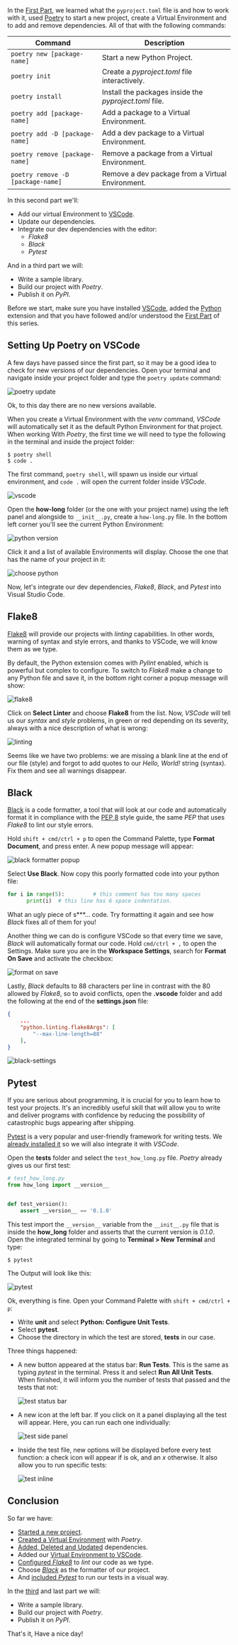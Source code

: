 In the [First Part](https://www.pythoncheatsheet.org/blog/python-projects-with-poetry-and-vscode-part-1), we learned what the `pyproject.toml` file is and how to work with it, used [Poetry](https://poetry.eustace.io/) to start a new project, create a Virtual Environment and to add and remove dependencies. All of that with the following commands:

| Command                           | Description                                            |
| --------------------------------- | ------------------------------------------------------ |
| `poetry new [package-name]`       | Start a new Python Project.                            |
| `poetry init`                     | Create a *pyproject.toml* file interactively.          |
| `poetry install`                  | Install the packages inside the *pyproject.toml* file. |
| `poetry add [package-name]`       | Add a package to a Virtual Environment.                |
| `poetry add -D [package-name]`    | Add a dev package to a Virtual Environment.            |
| `poetry remove [package-name]`    | Remove a package from a Virtual Environment.           |
| `poetry remove -D [package-name]` | Remove a dev package from a Virtual Environment.       |

In this second part we'll:

- Add our virtual Environment to [VSCode](https://code.visualstudio.com/).
- Update our dependencies.
- Integrate our dev dependencies with the editor:
  - *Flake8*
  - *Black*
  - *Pytest*

And in a third part we will:

- Write a sample library.
- Build our project with *Poetry*.
- Publish it on *PyPI*.

Before we start, make sure you have installed [VSCode](https://code.visualstudio.com/), added the [Python](https://marketplace.visualstudio.com/itemdetails?itemName=ms-python.python) extension and that you have followed and/or understood the [First Part](https://www.pythoncheatsheet.org/blog/python-projects-with-poetry-and-vscode-part-1) of this series.

## Setting Up Poetry on VSCode

A few days have passed since the first part, so it may be a good idea to check for new versions of our dependencies. Open your terminal and navigate inside your project folder and type the `poetry update` command:

![poetry update](https://raw.githubusercontent.com/wilfredinni/pysheetComments/master/2019/April/poetry_vscode_p2/img/update.png)

Ok, to this day there are no new versions available.

When you create a Virtual Environment with the *venv* command, *VSCode* will automatically set it as the default Python Environment for that project. When working With *Poetry*, the first time we will need to type the following in the terminal and inside the project folder:

```
$ poetry shell
$ code .
```

The first command, `poetry shell`, will spawn us inside our virtual environment, and `code .` will open the current folder inside *VSCode*.

![vscode](https://raw.githubusercontent.com/wilfredinni/pysheetComments/master/2019/April/poetry_vscode_p2/img/vscode.png)

Open the **how-long** folder (or the one with your project name) using the left panel and alongside to `__init__.py`, create a `how-long.py` file. In the bottom left corner you'll see the current Python Environment:

![python version](https://raw.githubusercontent.com/wilfredinni/pysheetComments/master/2019/April/poetry_vscode_p2/img/python-code.png)

Click it and a list of available Environments will display. Choose the one that has the name of your project in it:

![choose python](https://raw.githubusercontent.com/wilfredinni/pysheetComments/master/2019/April/poetry_vscode_p2/img/choose-environment.png)

Now, let's integrate our dev dependencies, *Flake8*, *Black*, and *Pytest* into Visual Studio Code.

## Flake8

[Flake8](http://flake8.pycqa.org/en/latest/) will provide our projects with *linting* capabilities. In other words, warning of syntax and style errors, and thanks to VSCode, we will know them as we type.

By default, the Python extension comes with *Pylint* enabled, which is powerful but complex to configure. To switch to *Flake8* make a change to any Python file and save it, in the bottom right corner a popup message will show:

![flake8](https://raw.githubusercontent.com/wilfredinni/pysheetComments/master/2019/April/poetry_vscode_p2/img/select-linter.png)

Click on **Select Linter** and choose **Flake8** from the list. Now, *VSCode* will tell us our *syntax* and *style* problems, in green or red depending on its severity, always with a nice description of what is wrong:

![linting](https://raw.githubusercontent.com/wilfredinni/pysheetComments/master/2019/April/poetry_vscode_p2/img/linting.png)

Seems like we have two problems: we are missing a blank line at the end of our file (style) and forgot to add quotes to our *Hello, World!* string (syntax). Fix them and see all warnings disappear.

## Black

[Black](https://github.com/ambv/black) is a code formatter, a tool that will look at our code and automatically format it in compliance with the [PEP 8](https://www.python.org/dev/peps/pep-0008/) style guide, the same *PEP* that uses *Flake8* to lint our style errors.

Hold `shift + cmd/ctrl + p` to open the Command Palette, type **Format Document**, and press enter. A new popup message will appear:

![black formatter popup](https://raw.githubusercontent.com/wilfredinni/pysheetComments/master/2019/April/poetry_vscode_p2/img/format-popup.png)

Select **Use Black**. Now copy this poorly formatted code into your python file:

```python
for i in range(5):         # this comment has too many spaces
      print(i)  # this line has 6 space indentation.
```

What an ugly piece of s***... code. Try formatting it again and see how *Black* fixes all of them for you!

Another thing we can do is configure VSCode so that every time we save, *Black* will automatically format our code. Hold `cmd/ctrl + ,` to open the Settings. Make sure you are in the **Workspace Settings**, search for **Format On Save** and activate the checkbox:

![format on save](https://raw.githubusercontent.com/wilfredinni/pysheetComments/master/2019/April/poetry_vscode_p2/img/format-on-save.png)

Lastly, *Black* defaults to 88 characters per line in contrast with the 80 allowed by *Flake8*, so to avoid conflicts, open the **.vscode** folder and add the following at the end of the **settings.json** file:

```json
{
    ...
    "python.linting.flake8Args": [
        "--max-line-length=88"
    ],
}
```

![black-settings](https://raw.githubusercontent.com/wilfredinni/pysheetComments/master/2019/April/poetry_vscode_p2/img/black-settings.png)

## Pytest

If you are serious about programming, it is crucial for you to learn how to test your projects. It's an incredibly useful skill that will allow you to write and deliver programs with confidence by reducing the possibility of catastrophic bugs appearing after shipping.

[Pytest](https://docs.pytest.org/en/latest/) is a very popular and user-friendly framework for writing tests. We [already installed it](https://www.pythoncheatsheet.org/blog/python-projects-with-poetry-and-vscode-part-1#Dependency-Management) so we will also integrate it with *VSCode*.

Open the **tests** folder and select the `test_how_long.py` file. *Poetry* already gives us our first test:

```python
# test_how_long.py
from how_long import __version__


def test_version():
    assert __version__ == '0.1.0'
```

This test import the `__version__` variable from the `__init__.py` file that is inside the **how_long** folder and asserts that the current version is *0.1.0*. Open the integrated terminal by going to **Terminal > New Terminal** and type:

```
$ pytest
```

The Output will look like this:

![pytest](https://raw.githubusercontent.com/wilfredinni/pysheetComments/master/2019/April/poetry_vscode_p2/img/pytest-terminal.png)

Ok, everything is fine. Open your Command Palette with `shift + cmd/ctrl + p`:

- Write **unit** and select **Python: Configure Unit Tests**.
- Select **pytest**.
- Choose the directory in which the test are stored, **tests** in our case.

Three things happened:

- A new button appeared at the status bar: **Run Tests**. This is the same as typing *pytest* in the terminal. Press it and select **Run All Unit Tests**. When finished, it will inform you the number of tests that passed and the tests that not:
  
    ![test status bar](https://raw.githubusercontent.com/wilfredinni/pysheetComments/master/2019/April/poetry_vscode_p2/img/test-statusbar.png)

- A new icon at the left bar. If you click on it a panel displaying all the test will appear. Here, you can run each one individually:
  
    ![test side panel](https://raw.githubusercontent.com/wilfredinni/pysheetComments/master/2019/April/poetry_vscode_p2/img/test-side-panel.png)

- Inside the test file, new options will be displayed before every test function: a check icon will appear if is ok, and an *x* otherwise. It also allow you to run specific tests:
  
    ![test inline](https://raw.githubusercontent.com/wilfredinni/pysheetComments/master/2019/April/poetry_vscode_p2/img/test-inline.png)

## Conclusion

So far we have:

- [Started a new project](https://www.pythoncheatsheet.org/blog/python-projects-with-poetry-and-vscode-part-1#Starting-a-New-Project).
- [Created a Virtual Environment](https://www.pythoncheatsheet.org/blog/python-projects-with-poetry-and-vscode-part-1#Creating-a-Virtual-Environment) with *Poetry*.
- [Added, Deleted and Updated](https://www.pythoncheatsheet.org/blog/python-projects-with-poetry-and-vscode-part-1#Dependency-Management) dependencies.
- Added our [Virtual Environment to VSCode](#Setting-Up-Poetry-on-VSCode).
- [Configured *Flake8*](#Flake8) to *lint* our code as we type.
- Choose [*Black*](#Black) as the formatter of our project.
- And [included *Pytest*](#Pytest) to run our tests in a visual way.

In the [third](https://www.pythoncheatsheet.org/blog/python-projects-with-poetry-and-vscode-part-3) and last part we will:

- Write a sample library.
- Build our project with *Poetry*.
- Publish it on *PyPI*.

That's it, Have a nice day!
